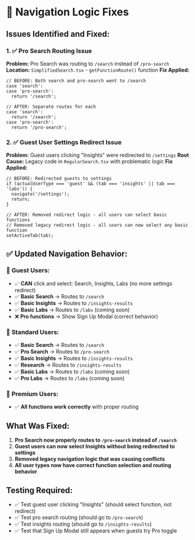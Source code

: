 # 🔧 Navigation Logic Fixes

## Issues Identified and Fixed:

### 1. ✅ **Pro Search Routing Issue**
**Problem:** Pro Search was routing to `/search` instead of `/pro-search`
**Location:** `SimplifiedSearch.tsx` - `getFunctionRoute()` function
**Fix Applied:**
```tsx
// BEFORE: Both search and pro-search went to /search
case 'search':
case 'pro-search':
  return '/search';

// AFTER: Separate routes for each
case 'search':
  return '/search';
case 'pro-search':
  return '/pro-search';
```

### 2. ✅ **Guest User Settings Redirect Issue**
**Problem:** Guest users clicking "Insights" were redirected to `/settings`
**Root Cause:** Legacy code in `RegularSearch.tsx` with problematic logic
**Fix Applied:**
```tsx
// BEFORE: Redirected guests to settings
if (actualUserType === 'guest' && (tab === 'insights' || tab === 'labs')) {
  navigate('/settings');
  return;
}

// AFTER: Removed redirect logic - all users can select basic functions
// Removed legacy redirect logic - all users can now select any basic function
setActiveTab(tab);
```

## ✅ **Updated Navigation Behavior:**

### 👤 **Guest Users:**
- ✅ **CAN** click and select: Search, Insights, Labs (no more settings redirect)
- ✅ **Basic Search** → Routes to `/search`
- ✅ **Basic Insights** → Routes to `/insights-results` 
- ✅ **Basic Labs** → Routes to `/labs` (coming soon)
- ❌ **Pro functions** → Show Sign Up Modal (correct behavior)

### 👤 **Standard Users:**
- ✅ **Basic Search** → Routes to `/search`
- ✅ **Pro Search** → Routes to `/pro-search` 
- ✅ **Basic Insights** → Routes to `/insights-results`
- ✅ **Research** → Routes to `/insights-results` 
- ✅ **Basic Labs** → Routes to `/labs` (coming soon)
- ✅ **Pro Labs** → Routes to `/labs` (coming soon)

### 👤 **Premium Users:**
- ✅ **All functions work correctly** with proper routing

## What Was Fixed:
1. **Pro Search now properly routes to `/pro-search` instead of `/search`**
2. **Guest users can now select Insights without being redirected to settings**
3. **Removed legacy navigation logic that was causing conflicts**
4. **All user types now have correct function selection and routing behavior**

## Testing Required:
- ✅ Test guest user clicking "Insights" (should select function, not redirect)
- ✅ Test pro search routing (should go to `/pro-search`)
- ✅ Test insights routing (should go to `/insights-results`)
- ✅ Test that Sign Up Modal still appears when guests try Pro toggle
